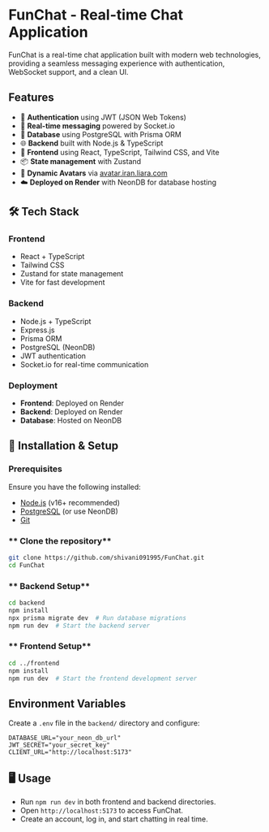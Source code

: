# FunChat - Real-time Chat Application

FunChat is a real-time chat application built with modern web technologies, providing a seamless messaging experience with authentication, WebSocket support, and a clean UI.

##  Features
- 🔐 **Authentication** using JWT (JSON Web Tokens)
- 💬 **Real-time messaging** powered by Socket.io
- 📄 **Database** using PostgreSQL with Prisma ORM
- 🌐 **Backend** built with Node.js & TypeScript
- 🎨 **Frontend** using React, TypeScript, Tailwind CSS, and Vite
- 📦 **State management** with Zustand
- 📌 **Dynamic Avatars** via [avatar.iran.liara.com](https://avatar.iran.liara.com)
- ☁️ **Deployed on Render** with NeonDB for database hosting

## 🛠 Tech Stack
### **Frontend**
- React + TypeScript
- Tailwind CSS
- Zustand for state management
- Vite for fast development

### **Backend**
- Node.js + TypeScript
- Express.js
- Prisma ORM
- PostgreSQL (NeonDB)
- JWT authentication
- Socket.io for real-time communication

### **Deployment**
- **Frontend**: Deployed on Render
- **Backend**: Deployed on Render
- **Database**: Hosted on NeonDB


## 🔧 Installation & Setup
### **Prerequisites**
Ensure you have the following installed:
- [Node.js](https://nodejs.org/) (v16+ recommended)
- [PostgreSQL](https://www.postgresql.org/) (or use NeonDB)
- [Git](https://git-scm.com/)

### ** Clone the repository**
```sh
git clone https://github.com/shivani091995/FunChat.git
cd FunChat
```

### ** Backend Setup**
```sh
cd backend
npm install
npx prisma migrate dev  # Run database migrations
npm run dev  # Start the backend server
```

### ** Frontend Setup**
```sh
cd ../frontend
npm install
npm run dev  # Start the frontend development server
```

##  Environment Variables
Create a `.env` file in the `backend/` directory and configure:
```env
DATABASE_URL="your_neon_db_url"
JWT_SECRET="your_secret_key"
CLIENT_URL="http://localhost:5173"
```

## 🖥 Usage
- Run `npm run dev` in both frontend and backend directories.
- Open `http://localhost:5173` to access FunChat.
- Create an account, log in, and start chatting in real time.


